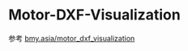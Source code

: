 # Motor-DXF-Visualization
参考 [bmy.asia/motor_dxf_visualization](https://bmy.asia/motor_dxf_visualization)